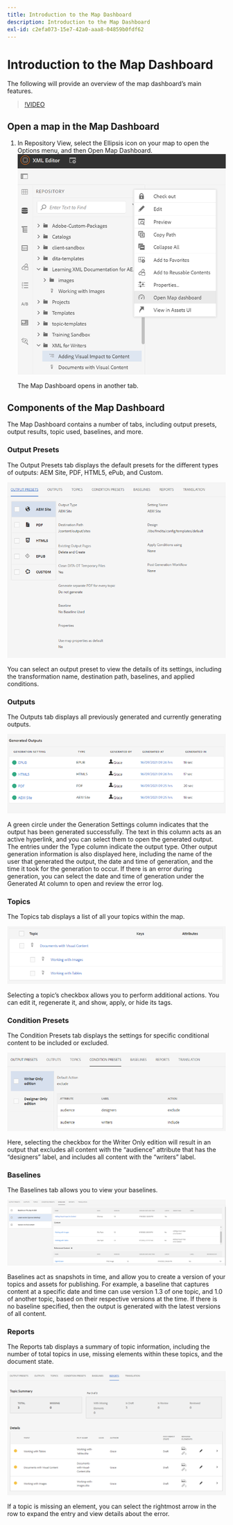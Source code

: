 ```yaml
---
title: Introduction to the Map Dashboard
description: Introduction to the Map Dashboard
exl-id: c2efa073-15e7-42a0-aaa8-04859b0fdf62
---
```

# Introduction to the Map Dashboard

The following will provide an overview of the map dashboard’s main features.

>[!VIDEO](https://video.tv.adobe.com/v/339040?quality=12&learn=on)

## Open a map in the Map Dashboard

1. In Repository View, select the Ellipsis icon on your map to open the Options menu, and then Open Map Dashboard.
    ![images/ellipsis-map-dashboard.png](images/ellipsis-map-dashboard.png)
 
    The Map Dashboard opens in another tab.

## Components of the Map Dashboard

The Map Dashboard contains a number of tabs, including output presets, output results, topic used, baselines, and more.

### Output Presets

The Output Presets tab displays the default presets for the different types of outputs: AEM Site, PDF, HTML5, ePub, and Custom. 

![images/output-presets.png](images/output-presets.png)
 
You can select an output preset to view the details of its settings, including the transformation name, destination path, baselines, and applied conditions.

### Outputs

The Outputs tab displays all previously generated and currently generating outputs. 

![images/generated-outputs.png](images/generated-outputs.png)

A green circle under the Generation Settings column indicates that the output has been generated successfully. The text in this column acts as an active hyperlink, and you can select them to open the generated output. The entries under the Type column indicate the output type. 
Other output generation information is also displayed here, including the name of the user that generated the output, the date and time of generation, and the time it took for the generation to occur. If there is an error during generation, you can select the date and time of generation under the Generated At column to open and review the error log.

### Topics

The Topics tab displays a list of all your topics within the map. 

![images/topics.png](images/topics.png)

Selecting a topic’s checkbox allows you to perform additional actions. You can edit it, regenerate it, and show, apply, or hide its tags. 

### Condition Presets

The Condition Presets tab displays the settings for specific conditional content to be included or excluded.

![images/condition-presets.png](images/condition-presets.png)

Here, selecting the checkbox for the Writer Only edition will result in an output that excludes all content with the “audience” attribute that has the “designers” label, and includes all content with the “writers” label. 

### Baselines

The Baselines tab allows you to view your baselines. 

![images/baselines.png](images/baselines.png)

Baselines act as snapshots in time, and allow you to create a version of your topics and assets for publishing. For example, a baseline that captures content at a specific date and time can use version 1.3 of one topic, and 1.0 of another topic, based on their respective versions at the time.
If there is no baseline specified, then the output is generated with the latest versions of all content.

### Reports

The Reports tab displays a summary of topic information, including the number of total topics in use, missing elements within these topics, and the document state.

![images/reports.png](images/reports.png)

If a topic is missing an element, you can select the rightmost arrow in the row to expand the entry and view details about the error.
